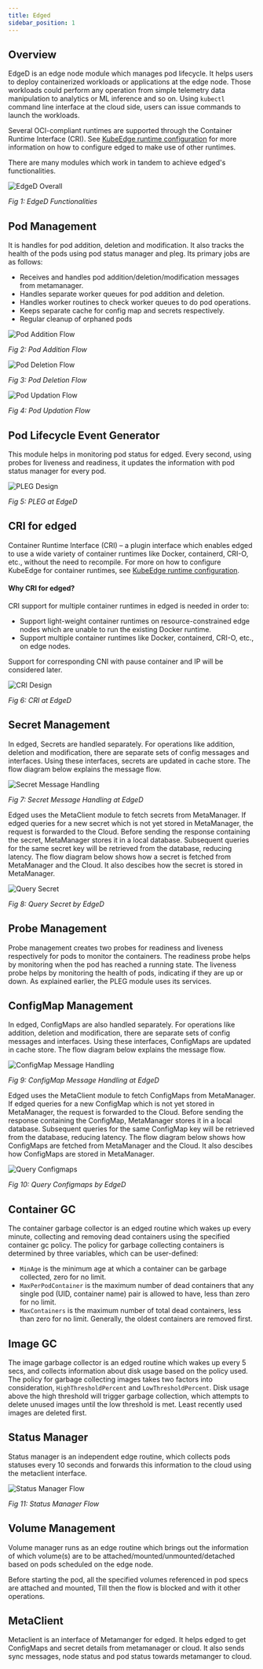 ```yaml
---
title: Edged
sidebar_position: 1
---
```

## Overview

EdgeD is an edge node module which manages pod lifecycle. It helps users to deploy containerized workloads or applications at the edge node. Those workloads could perform any operation from simple telemetry data manipulation to analytics or ML inference and so on. Using `kubectl` command line interface at the cloud side, users can issue commands to launch the workloads.

Several OCI-compliant runtimes are supported through the Container Runtime Interface (CRI). See [KubeEdge runtime configuration](../../setup/prerequisites/runtime.md) for more information on how to configure edged to make use of other runtimes.

There are many modules which work in tandem to achieve edged's functionalities.

![EdgeD Overall](/img/edged/edged-overall.png)

*Fig 1: EdgeD Functionalities*

## Pod Management

It is handles for pod addition, deletion and modification. It also tracks the health of the pods using pod status manager and pleg.
Its primary jobs are as follows:

- Receives and handles pod addition/deletion/modification messages from metamanager.
- Handles separate worker queues for pod addition and deletion.
- Handles worker routines to check worker queues to do pod operations.
- Keeps separate cache for config map and secrets respectively.
- Regular cleanup of orphaned pods

![Pod Addition Flow](/img/edged/pod-addition-flow.png)

*Fig 2: Pod Addition Flow*

![Pod Deletion Flow](/img/edged/pod-deletion-flow.png)

*Fig 3: Pod Deletion Flow*

![Pod Updation Flow](/img/edged/pod-update-flow.png)

*Fig 4: Pod Updation Flow*

## Pod Lifecycle Event Generator

This module helps in monitoring pod status for edged. Every second, using probes for liveness and readiness, it updates the information with pod status manager for every pod.

![PLEG Design](/img/edged/pleg-flow.png)

*Fig 5: PLEG at EdgeD*

## CRI for edged

Container Runtime Interface (CRI) – a plugin interface which enables edged to use a wide variety of container runtimes like Docker, containerd, CRI-O, etc., without the need to recompile. For more on how to configure KubeEdge for container runtimes, see [KubeEdge runtime configuration](../../setup/prerequisites/runtime.md).

#### Why CRI for edged?
CRI support for multiple container runtimes in edged is needed in order to:
+ Support light-weight container runtimes on resource-constrained edge nodes which are unable to run the existing Docker runtime.
+ Support multiple container runtimes like Docker, containerd, CRI-O, etc., on edge nodes.

Support for corresponding CNI with pause container and IP will be considered later.

![CRI Design](/img/edged/edged-cri.png)

*Fig 6: CRI at EdgeD*

## Secret Management

In edged, Secrets are handled separately. For operations like addition, deletion and modification, there are separate sets of config messages and interfaces.
Using these interfaces, secrets are updated in cache store.
The flow diagram below explains the message flow.

![Secret Message Handling](/img/edged/secret-handling.png)

*Fig 7: Secret Message Handling at EdgeD*

Edged uses the MetaClient module to fetch secrets from MetaManager. If edged queries for a new secret which is not yet stored in MetaManager, the request is forwarded to the Cloud. Before sending the response containing the secret, MetaManager stores it in a local database. Subsequent queries for the same secret key will be retrieved from the database, reducing latency. The flow diagram below shows how a secret is fetched from MetaManager and the Cloud. It also descibes how the secret is stored in MetaManager.

![Query Secret](/img/edged/query-secret-from-edged.png)

*Fig 8: Query Secret by EdgeD*

## Probe Management

Probe management creates two probes for readiness and liveness respectively for pods to monitor the containers. The readiness probe helps by monitoring when the pod has reached a running state. The liveness probe helps by monitoring the health of pods, indicating if they are up or down.
As explained earlier, the PLEG module uses its services.


## ConfigMap Management
In edged, ConfigMaps are also handled separately. For operations like addition, deletion and modification, there are separate sets of config messages and interfaces.
Using these interfaces, ConfigMaps are updated in cache store.
The flow diagram below explains the message flow.

![ConfigMap Message Handling](/img/edged/configmap-handling.png)

*Fig 9: ConfigMap Message Handling at EdgeD*

Edged uses the MetaClient module to fetch ConfigMaps from MetaManager. If edged queries for a new ConfigMap which is not yet stored in MetaManager, the request is forwarded to the Cloud. Before sending the response containing the ConfigMap, MetaManager stores it in a local database. Subsequent queries for the same ConfigMap key will be retrieved from the database, reducing latency. The flow diagram below shows how ConfigMaps are fetched from MetaManager and the Cloud. It also descibes how ConfigMaps are stored in MetaManager.

![Query Configmaps](/img/edged/query-configmap-from-edged.png)

*Fig 10: Query Configmaps by EdgeD*

## Container GC

The container garbage collector is an edged routine which wakes up every minute, collecting and removing dead containers using the specified container gc policy.
The policy for garbage collecting containers is determined by three variables, which can be user-defined:
+ `MinAge` is the minimum age at which a container can be garbage collected, zero for no limit.
+ `MaxPerPodContainer` is the maximum number of dead containers that any single pod (UID, container name) pair is allowed to have, less than zero for no limit.
+ `MaxContainers` is the maximum number of total dead containers, less than zero for no limit. Generally, the oldest containers are removed first.

## Image GC

The image garbage collector is an edged routine which wakes up every 5 secs, and collects information about disk usage based on the policy used.
The policy for garbage collecting images takes two factors into consideration, `HighThresholdPercent` and `LowThresholdPercent`. Disk usage above the high threshold will trigger garbage collection, which attempts to delete unused images until the low threshold is met. Least recently used images are deleted first.

## Status Manager

Status manager is an independent edge routine, which collects pods statuses every 10 seconds and forwards this information to the cloud using the metaclient interface.

![Status Manager Flow](/img/edged/pod-status-manger-flow.png)

*Fig 11: Status Manager Flow*

## Volume Management

Volume manager runs as an edge routine which brings out the information of which volume(s) are to be attached/mounted/unmounted/detached based on pods scheduled on the edge node.

Before starting the pod, all the specified volumes referenced in pod specs are attached and mounted, Till then the flow is blocked and with it other operations.

## MetaClient

Metaclient is an interface of Metamanger for edged. It helps edged to get ConfigMaps and secret details from metamanager or cloud.
It also sends sync messages, node status and pod status towards metamanger to cloud.
